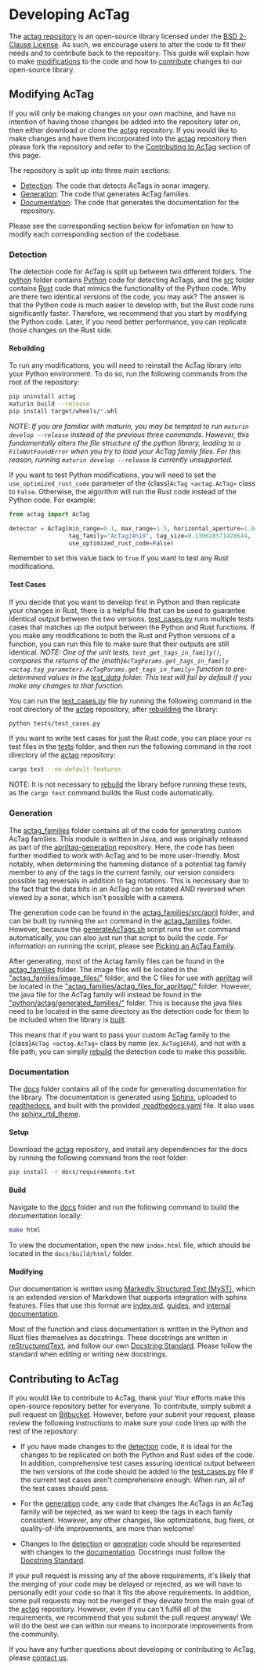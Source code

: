 # Developing AcTag

The [actag repository](https://bitbucket.org/frostlab/actag/src/master/) is an open-source library licensed under the [BSD 2-Clause License](https://bitbucket.org/frostlab/actag/src/master/LICENSE.md). As such, we encourage users to alter the code to fit their needs and to contribute back to the repository. This guide will explain how to make [modifications](#modifying-actag) to the code and how to [contribute](#contributing-to-actag) changes to our open-source library.

## Modifying AcTag

If you will only be making changes on your own machine, and have no intention of having those changes be added into the repository later on, then either download or clone the [actag](https://bitbucket.org/frostlab/actag/src/master/) repository. 
If you would like to make changes and have them incorporated into the [actag](https://bitbucket.org/frostlab/actag/src/master/) repository then please fork the repository and refer to the [Contributing to AcTag](#contributing-to-actag) section of this page.

The repository is split up into three main sections: 

- [Detection](#detection): The code that detects AcTags in sonar imagery. 
- [Generation](#generation): The code that generates AcTag families.
- [Documentation](#documentation): The code that generates the documentation for the repository.

Please see the corresponding section below for infomation on how to modify each corresponding section of the codebase.

### Detection

The detection code for AcTag is split up between two different folders. The [python](https://bitbucket.org/frostlab/actag/src/master/python/actag/) folder contains [Python](https://docs.python.org/3/) code for detecting AcTags, and the [src](https://bitbucket.org/frostlab/actag/src/master/src/) folder contains [Rust](https://www.rust-lang.org/learn) code that mimics the functionality of the Python code. Why are there two identical versions of the code, you may ask? The answer is that the Python code is much easier to develop with, but the Rust code runs significantly faster. Therefore, we recommend that you start by modifying the Python code. Later, if you need better performance, you can replicate those changes on the Rust side. 


#### Rebuilding
To run any modifications, you will need to reinstall the AcTag library into your Python environment. To do so, run the following commands from the root of the repository:

```bash
pip uninstall actag
maturin build --release
pip install target/wheels/*.whl
```

*NOTE: If you are familiar with maturin, you may be tempted to run ```maturin develop --release``` instead of the previous three commands. However, this fundamentally alters the file structure of the python library, leading to a ``FileNotFoundError`` when you try to load your AcTag family files. For this reason, running ```maturin develop --release``` is currently unsupported.*

If you want to test Python modifications, you will need to set the ```use_optimized_rust_code``` parameter of the {class}`AcTag <actag.AcTag>` class to ```False```. Otherwise, the algorithm will run the Rust code instead of the Python code. For example:

```python
from actag import AcTag

detector = AcTag(min_range=0.1, max_range=1.5, horizontal_aperture=1.0472, 
                 tag_family="AcTag24h10", tag_size=0.130628571428644, 
                 use_optimized_rust_code=False)
```

Remember to set this value back to ```True``` if you want to test any Rust modifications. 

#### Test Cases

If you decide that you want to develop first in Python and then replicate your changes in Rust, there is a helpful file that can be used to guarantee identical output between the two versions. [test_cases.py](https://bitbucket.org/frostlab/actag/src/master/tests/test_cases.py) runs multiple tests cases that matches up the output between the Python and Rust functions. If you make any modifications to both the Rust and Python versions of a function, you can run this file to make sure that their outputs are still identical. *NOTE: One of the unit tests, ```test_get_tags_in_family()```, compares the returns of the {meth}`AcTagParams.get_tags_in_family <actag.tag_parameters.AcTagParams.get_tags_in_family>` function to pre-determined values in the [test_data](https://bitbucket.org/frostlab/actag/src/master/tests/test_data/) folder. This test will fail by default if you make any changes to that function.*

You can run the [test_cases.py](https://bitbucket.org/frostlab/actag/src/master/tests/test_cases.py) file by running the following command in the root directory of the [actag](https://bitbucket.org/frostlab/actag/src/master/) repository, after [rebuilding](#rebuilding) the library:

```bash
python tests/test_cases.py
```

If you want to write test cases for just the Rust code, you can place your ```rs``` test files in the [tests](https://bitbucket.org/frostlab/actag/src/develop/tests/) folder, and then run the following command in the root directory of the [actag](https://bitbucket.org/frostlab/actag/src/master/) repository:

```bash
cargo test --no-default-features
```

NOTE: It is not necessary to [rebuild](#rebuilding) the library before running these tests, as the ```cargo test``` command builds the Rust code automatically.

### Generation

The [actag_families](https://bitbucket.org/frostlab/actag/src/master/actag_families/) folder contains all of the code for generating custom AcTag families. This module is written in Java, and was originally released as part of the [apriltag-generation](https://github.com/AprilRobotics/apriltag-generation) repository. Here, the code has been further modified to work with AcTag and to be more user-friendly. Most notably, when determining the hamming distance of a potential tag family member to any of the tags in the current family, our version considers possible tag reversals in addition to tag rotations. This is necessary due to the fact that the data bits in an AcTag can be rotated AND reversed when viewed by a sonar, which isn't possible with a camera.

The generation code can be found in the [actag_families/src/april](https://bitbucket.org/frostlab/actag/src/master/actag_families/src/april/) folder, and can be built by running the ```ant``` command in the [actag_families](https://bitbucket.org/frostlab/actag/src/master/actag_families/) folder. However, because the [generateAcTags.sh](https://bitbucket.org/frostlab/actag/src/master/actag_families/generateAcTags.sh) script runs the ```ant``` command automatically, you can also just run that script to build the code. For information on running the script, please see [Picking an AcTag Family](actag_families.md).

After generating, most of the Actag family files can be found in the [actag_families](https://bitbucket.org/frostlab/actag/src/master/actag_families/) folder. The image files will be located in the ["actag_families/image_files/"](https://bitbucket.org/frostlab/actag/src/master/actag_families/image_files/) folder, and the C files for use with [apriltag](https://github.com/AprilRobotics/apriltag) will be located in the ["actag_families/actag_files_for_apriltag/"](https://bitbucket.org/frostlab/actag/src/master/actag_families/actag_files_for_apriltag/) folder. However, the java file for the AcTag family will instead be found in the ["python/actag/generated_families/"](https://bitbucket.org/frostlab/actag/src/master/python/actag/generated_families/) folder. This is because the java files need to be located in the same directory as the detection code for them to be included when the library is [built](#rebuilding).

This means that if you want to pass your custom AcTag family to the {class}`AcTag <actag.AcTag>` class by name (ex. ```AcTag16h4```), and not with a file path, you can simply [rebuild](#rebuilding) the detection code to make this possible.

### Documentation

The [docs](https://bitbucket.org/frostlab/actag/src/master/docs/) folder contains all of the code for generating documentation for the library. The documentation is generated using [Sphinx](https://www.sphinx-doc.org/en/master/), uploaded to [readthedocs](https://actag.readthedocs.io/en/latest/), and built with the provided [.readthedocs.yaml](https://bitbucket.org/frostlab/actag/src/master/.readthedocs.yaml) file. It also uses the [sphinx_rtd_theme](https://sphinx-rtd-theme.readthedocs.io/en/stable/).

#### Setup

Download the [actag](https://bitbucket.org/frostlab/actag/src/master/) repository, and install any dependencies for the docs by running the following command from the root folder:

```bash
pip install -r docs/requirements.txt
```

#### Build

Navigate to the [docs](https://bitbucket.org/frostlab/actag/src/master/docs/) folder and run the following command to build the documentation locally:

```bash
make html
```

To view the documentation, open the new ```index.html``` file, which should be located in the ```docs/build/html/``` folder.

#### Modifying

Our documentation is written using [Markedly Structured Text (MyST)](https://myst-parser.readthedocs.io/en/latest/), which is an extended version of Markdown that supports integration with sphinx features. Files that use this format are [index.md](https://bitbucket.org/frostlab/actag/src/master/docs/index.md), [guides](https://bitbucket.org/frostlab/actag/src/master/docs/guides/), and [internal documentation](https://bitbucket.org/frostlab/actag/src/master/docs/internal_documentation/).

Most of the function and class documentation is written in the Python and Rust files themselves as docstrings. These docstrings are written in [reStructuredText](https://www.sphinx-doc.org/en/master/usage/restructuredtext/basics.html), and follow our own [Docstring Standard](../internal_documentation/coding_standard.md). Please follow the standard when editing or writing new docstrings.

## Contributing to AcTag

If you would like to contribute to AcTag, thank you! Your efforts make this open-source repository better for everyone. To contribute, simply submit a pull request on [Bitbucket](https://bitbucket.org/frostlab/actag/pull-requests/). However, before your submit your request, please review the following instructions to make sure your code lines up with the rest of the repository:

- If you have made changes to the [detection](#detection) code, it is ideal for the changes to be replicated on both the Python and Rust sides of the code. In addition, comprehensive test cases assuring identical output between the two versions of the code should be added to the [test_cases.py](https://bitbucket.org/frostlab/actag/src/master/tests/test_cases.py) file if the current test cases aren't comprehensive enough. When run, all of the test cases should pass.

- For the [generation](#generation) code, any code that changes the AcTags in an AcTag family will be rejected, as we want to keep the tags in each family consistent. However, any other changes, like optimizations, bug fixes, or quality-of-life improvements, are more than welcome!

- Changes to the [detection](#detection) or [generation](#generation) code should be represented with changes to the [documentation](#documentation). Docstrings must follow the [Docstring Standard](../internal_documentation/coding_standard.md).

If your pull request is missing any of the above requirements, it's likely that the merging of your code may be delayed or rejected, as we will have to personally edit your code so that it fits the above requirements. In addition, some pull requests may not be merged if they deviate from the main goal of the [actag](https://bitbucket.org/frostlab/actag/src/master/) repository. However, even if you can't fulfill all of the requirements, we recommend that you submit the pull request anyway! We will do the best we can within our means to incorporate improvements from the community.

If you have any further questions about developing or contributing to AcTag, please [contact us](../index.md#contact-us).